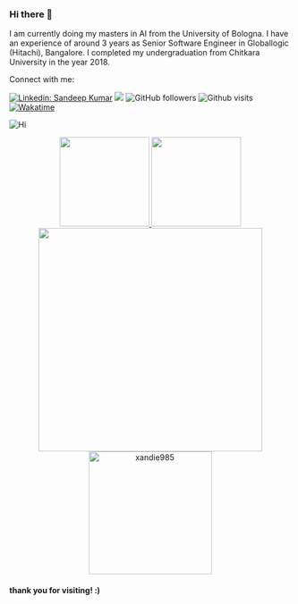 ### Hi there 👋
I am currently doing my masters in AI from the University of Bologna. I have an experience of around 3 years as Senior Software Engineer in Globallogic (Hitachi), Bangalore. I completed my undergraduation from Chitkara University in the year 2018. 

Connect with me:


[![Linkedin: Sandeep Kumar](https://img.shields.io/badge/-Sandeep_Kumar_Kushwaha-blue?style=flat-square&logo=Linkedin&logoColor=white&link=https://www.linkedin.com/in/xandie985/)](https://www.linkedin.com/in/xandie985/)
[<img src="https://img.shields.io/badge/sxandie-%23E4405F.svg?&style=flat&logo=instagram&logoColor=white" />](https://instagram.com/sxandie)
![GitHub followers](https://img.shields.io/github/followers/xandie985?label=Follow&style=social)
![Github visits](https://komarev.com/ghpvc/?username=xandie985&label=Profile%20views&color=ce9927&style=flat)
[![Wakatime](https://wakatime.com/badge/user/6b8b0b45-01a1-43cc-915f-25035793aaf1.svg)](https://wakatime.com/@6b8b0b45-01a1-43cc-915f-25035793aaf1)

![Hi](https://media.giphy.com/media/Cmr1OMJ2FN0B2/giphy.gif)

<!--
[![Github stats](https://github.com/xandie985/stats/blob/master/generated/overview.svg)]
-->
<p align="center">
<a href="https://github.com/xandie985">
  <img height="160" src="https://github-readme-stats.vercel.app/api?username=xandie985&show_icons=true&theme=tokyonight"/>
  <img height="160" src="https://github-readme-streak-stats.herokuapp.com/?user=xandie985&theme=tokyonight&show_icons=true"/>
  <img width="400" src="https://github-readme-stats.vercel.app/api/wakatime?username=sxandie&theme=tokyonight/:last_30_days"/>
  <img height="220" src="https://github-readme-stats.vercel.app/api/top-langs?username=xandie985&layout=compact&theme=tokyonight&count_private=true&langs_count=10" alt="xandie985" />
</a>
</p>

#### thank you for visiting! :)
